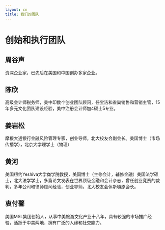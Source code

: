 ```yaml
---
layout: cn
title: 我们的团队
---
```

# 创始和执行团队

## 周谷声
资深企业家，已先后在美国和中国创办多家企业。

## 陈欣
高级会计师税务师，美中印数个创业团队顾问，任宝洁和雀巢销售和营销主管，15 年多元文化团队建设经验，美中注册会计师加4硕士5专业。

## 姜岩松
摩根大通银行金融风险管理专家，创业导师。北大校友会副会长。美国博士（市场传播学），北京大学理学士（物理）

## 黄河
美国纽约Yeshiva大学商学院教授，美国博士（主修会计，辅修金融）美国法学硕士，北大法学学士，多篇论文发表在世界顶级金融和会计杂志，曾任创业竞赛的裁判，多年公司和律师顾问经验，创业导师。北大校友会休斯頓原会长。

## 衷付馨

美国MSL集团创始人，从事中美旅游文化产业十八年，具有较强的市场推广经验，活跃于中美两地，拥有广泛的人缘和社交能力。
